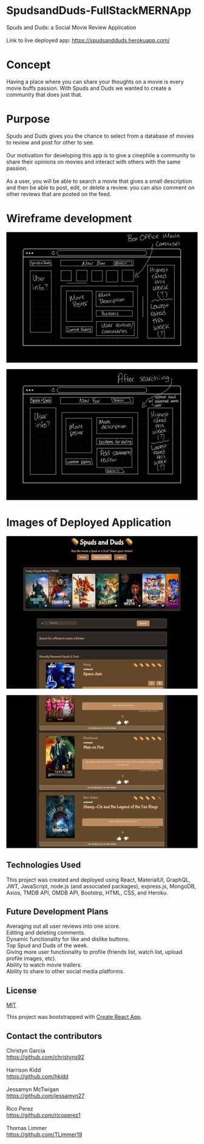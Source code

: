 # SpudsandDuds-FullStackMERNApp
Spuds and Duds: a Social Movie Review Application<br><br>
Link to live deployed app: https://spudsandduds.herokuapp.com/

# Concept
Having a place where you can share your thoughts on a movie is every movie buffs passion. With Spuds and Duds we wanted to create a community that does just that.

# Purpose
Spuds and Duds gives you the chance to select from a database of movies to review and post for other to see.
<br><br>
Our motivation for developing this app is to give a cinephile a community to share their opinions on movies and interact with others with the same passion. 
<br><br>
As a user, you will be able to search a movie that gives a small description and then be able to post, edit, or delete a review. you can also comment on other reviews that are posted on the feed. 

# Wireframe development
![InitialLandingPageDesign](./client/src/images/Spuds&Duds_Wireframe1.png)

![PostSearchPageDesign](./client/src/images/Spuds&Duds_Wireframe2.png)

# Images of Deployed Application
![MainLandingPage](./client/src/images/MainLandingPage.png)

![MainReviewList](./client/src/images/MainReviewList.png)

## Technologies Used
This project was created and deployed using React, MaterialUI, GraphQL, JWT, JavaScript, node.js (and associated packages), express.js, MongoDB, Axios, TMDB API, OMDB API, Bootstrp, HTML, CSS, and Heroku. 

## Future Development Plans
Averaging out all user reviews into one score.
<br> 
Editing and deleting comments.
<br> 
Dynamic functionality for like and dislike buttons.
<br> 
Top Spud and Duds of the week.
<br> 
Giving more user functionality to profile (friends list, watch list, upload profile images, etc). 
<br> 
Ability to watch movie trailers. 
<br> 
Ability to share to other social media platforms.


## License
[MIT](https://choosealicense.com/licenses/mit/)
<br>


This project was bootstrapped with [Create React App](https://github.com/facebook/create-react-app).


## Contact the contributors
Christyn Garcia <br>
https://github.com/christyns92
<br><br>
Harrison Kidd <br>
https://github.com/hkidd
<br><br>
Jessamyn McTwigan <br>
https://github.com/jessamyn27
<br><br>
Rico Perez <br>
https://github.com/ricoperez1
<br><br>
Thomas Limmer <br>
https://github.com/TLimmer19